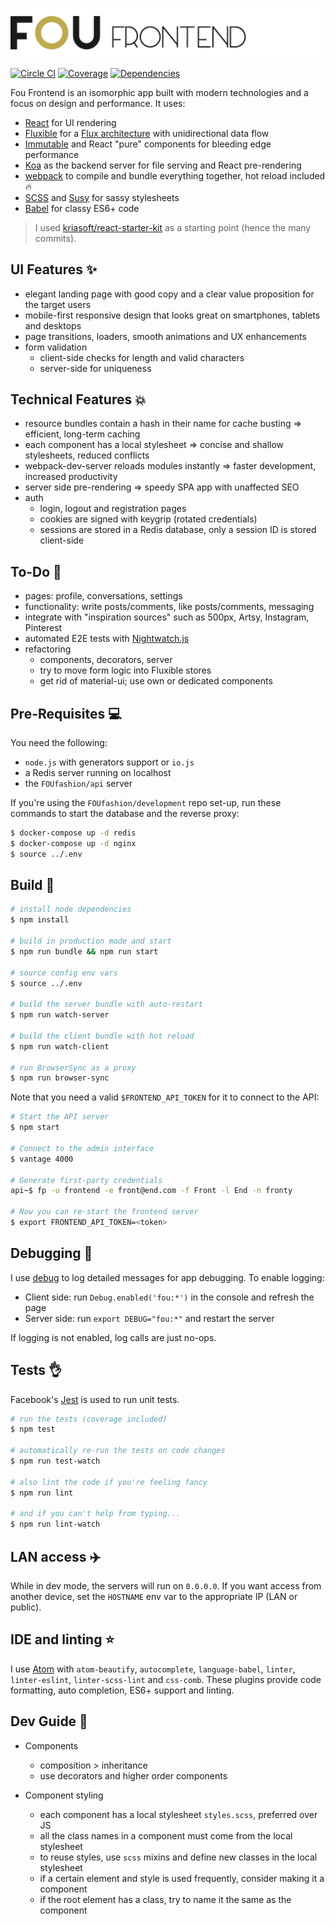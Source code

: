 ![Fou Frontend](header.png)

[![Circle CI](https://img.shields.io/circleci/project/FOUfashion/frontend/master.svg)](https://circleci.com/gh/FOUfashion/frontend)
[![Coverage](https://img.shields.io/coveralls/FOUfashion/frontend/master.svg)](https://coveralls.io/github/FOUfashion/frontend?branch=master)
[![Dependencies](https://img.shields.io/david/FOUfashion/frontend.svg)](https://david-dm.org/FOUfashion/frontend)

Fou Frontend is an isomorphic app built with modern technologies and a focus on design and performance. It uses:

- [React](https://facebook.github.io/react/) for UI rendering
- [Fluxible](http://fluxible.io/) for a [Flux architecture](https://facebook.github.io/flux/docs/overview.html) with unidirectional data flow
- [Immutable](https://facebook.github.io/immutable-js/) and React "pure" components for bleeding edge performance
- [Koa](http://koajs.com/) as the backend server for file serving and React pre-rendering
- [webpack](http://webpack.github.io/) to compile and bundle everything together, hot reload included :fire:
- [SCSS](http://sass-lang.com/) and [Susy](http://susy.oddbird.net/) for sassy stylesheets
- [Babel](https://babeljs.io/) for classy ES6+ code

> I used [kriasoft/react-starter-kit](https://github.com/kriasoft/react-starter-kit) as a starting point (hence the many commits).

## UI Features :sparkles:

- elegant landing page with good copy and a clear value proposition for the target users
- mobile-first responsive design that looks great on smartphones, tablets and desktops
- page transitions, loaders, smooth animations and UX enhancements
- form validation
  - client-side checks for length and valid characters
  - server-side for uniqueness

## Technical Features :boom:

- resource bundles contain a hash in their name for cache busting => efficient, long-term caching
- each component has a local stylesheet => concise and shallow stylesheets, reduced conflicts
- webpack-dev-server reloads modules instantly => faster development, increased productivity
- server side pre-rendering => speedy SPA app with unaffected SEO
- auth
  - login, logout and registration pages
  - cookies are signed with keygrip (rotated credentials)
  - sessions are stored in a Redis database, only a session ID is stored client-side

## To-Do :dizzy:

- pages: profile, conversations, settings
- functionality: write posts/comments, like posts/comments, messaging
- integrate with "inspiration sources" such as 500px, Artsy, Instagram, Pinterest
- automated E2E tests with [Nightwatch.js](http://nightwatchjs.org/)
- refactoring
  - components, decorators, server
  - try to move form logic into Fluxible stores
  - get rid of material-ui; use own or dedicated components

## Pre-Requisites :computer:

You need the following:

- `node.js` with generators support or `io.js`
- a Redis server running on localhost
- the `FOUfashion/api` server

If you're using the `FOUfashion/development` repo set-up, run these commands to start the database and the reverse proxy:

```bash
$ docker-compose up -d redis
$ docker-compose up -d nginx
$ source ../.env
```

## Build :pray:

```bash
# install node dependencies
$ npm install

# build in production mode and start
$ npm run bundle && npm run start

# source config env vars
$ source ../.env

# build the server bundle with auto-restart
$ npm run watch-server

# build the client bundle with hot reload
$ npm run watch-client

# run BrowserSync as a proxy
$ npm run browser-sync
```

Note that you need a valid `$FRONTEND_API_TOKEN` for it to connect to the API:

```bash
# Start the API server
$ npm start

# Connect to the admin interface
$ vantage 4000

# Generate first-party credentials
api~$ fp -u frontend -e front@end.com -f Front -l End -n fronty

# Now you can re-start the frontend server
$ export FRONTEND_API_TOKEN=<token>
```

## Debugging :bug:

I use [debug](https://github.com/visionmedia/debug) to log detailed messages for app debugging. To enable logging:

- Client side: run `Debug.enabled('fou:*')` in the console and refresh the page
- Server side: run `export DEBUG="fou:*"` and restart the server

If logging is not enabled, log calls are just no-ops.

## Tests :ok_hand:

Facebook's [Jest](https://facebook.github.io/jest/) is used to run unit tests.

```bash
# run the tests (coverage included)
$ npm test

# automatically re-run the tests on code changes
$ npm run test-watch

# also lint the code if you're feeling fancy
$ npm run lint

# and if you can't help from typing...
$ npm run lint-watch
```

## LAN access :airplane:

While in dev mode, the servers will run on `0.0.0.0`. If you want access from another device, set the `HOSTNAME` env var to the appropriate IP (LAN or public).

## IDE and linting :star:

I use [Atom](https://atom.io/) with `atom-beautify`, `autocomplete`, `language-babel`, `linter`, `linter-eslint`, `linter-scss-lint` and `css-comb`. These plugins provide code formatting, auto completion, ES6+ support and linting.

## Dev Guide :notebook_with_decorative_cover:

- Components
  - composition > inheritance
  - use decorators and higher order components

- Component styling
  - each component has a local stylesheet `styles.scss`, preferred over JS
  - all the class names in a component must come from the local stylesheet
  - to reuse styles, use `scss` mixins and define new classes in the local stylesheet
  - if a certain element and style is used frequently, consider making it a component
  - if the root element has a class, try to name it the same as the component
